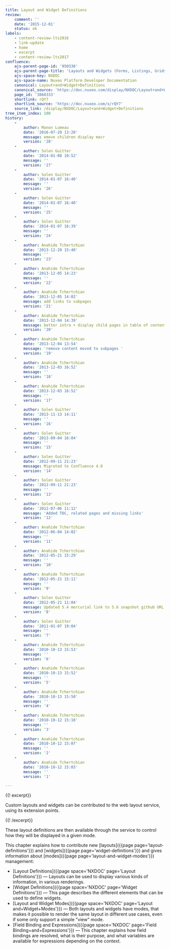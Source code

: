 ```yaml
---
title: Layout and Widget Definitions
review:
    comment: ''
    date: '2015-12-01'
    status: ok
labels:
    - content-review-lts2016
    - link-update
    - home
    - excerpt
    - content-review-lts2017
confluence:
    ajs-parent-page-id: '950330'
    ajs-parent-page-title: 'Layouts and Widgets (Forms, Listings, Grids)'
    ajs-space-key: NXDOC
    ajs-space-name: Nuxeo Platform Developer Documentation
    canonical: Layout+and+Widget+Definitions
    canonical_source: 'https://doc.nuxeo.com/display/NXDOC/Layout+and+Widget+Definitions'
    page_id: '3868333'
    shortlink: rQY7
    shortlink_source: 'https://doc.nuxeo.com/x/rQY7'
    source_link: /display/NXDOC/Layout+and+Widget+Definitions
tree_item_index: 100
history:
    - 
        author: Manon Lumeau
        date: '2016-07-20 13:20'
        message: emove children display macr
        version: '28'
    - 
        author: Solen Guitter
        date: '2014-01-08 10:52'
        message: ''
        version: '27'
    - 
        author: Solen Guitter
        date: '2014-01-07 16:40'
        message: ''
        version: '26'
    - 
        author: Solen Guitter
        date: '2014-01-07 16:40'
        message: ''
        version: '25'
    - 
        author: Solen Guitter
        date: '2014-01-07 16:39'
        message: ''
        version: '24'
    - 
        author: Anahide Tchertchian
        date: '2013-12-20 15:40'
        message: ''
        version: '23'
    - 
        author: Anahide Tchertchian
        date: '2013-12-05 14:23'
        message: ''
        version: '22'
    - 
        author: Anahide Tchertchian
        date: '2013-12-05 14:02'
        message: add links to subpages
        version: '21'
    - 
        author: Anahide Tchertchian
        date: '2013-12-04 14:39'
        message: better intro + display child pages in table of contents
        version: '20'
    - 
        author: Anahide Tchertchian
        date: '2013-12-04 13:54'
        message: 'remove content moved to subpages '
        version: '19'
    - 
        author: Anahide Tchertchian
        date: '2013-12-03 16:52'
        message: ''
        version: '18'
    - 
        author: Anahide Tchertchian
        date: '2013-12-03 16:52'
        message: ''
        version: '17'
    - 
        author: Solen Guitter
        date: '2013-11-13 14:11'
        message: ''
        version: '16'
    - 
        author: Solen Guitter
        date: '2013-09-04 16:04'
        message: ''
        version: '15'
    - 
        author: Solen Guitter
        date: '2012-09-11 21:23'
        message: Migrated to Confluence 4.0
        version: '14'
    - 
        author: Solen Guitter
        date: '2012-09-11 21:23'
        message: ''
        version: '13'
    - 
        author: Solen Guitter
        date: '2012-07-06 11:12'
        message: 'Added TOC, related pages and missing links'
        version: '12'
    - 
        author: Anahide Tchertchian
        date: '2012-06-04 14:02'
        message: ''
        version: '11'
    - 
        author: Anahide Tchertchian
        date: '2012-05-21 15:29'
        message: ''
        version: '10'
    - 
        author: Anahide Tchertchian
        date: '2012-05-21 15:11'
        message: ''
        version: '9'
    - 
        author: Solen Guitter
        date: '2012-05-21 11:04'
        message: Updated 5.4 mercurial link to 5.6 snapshot github URL
        version: '8'
    - 
        author: Solen Guitter
        date: '2011-01-07 19:04'
        message: ''
        version: '7'
    - 
        author: Anahide Tchertchian
        date: '2010-10-13 15:53'
        message: ''
        version: '6'
    - 
        author: Anahide Tchertchian
        date: '2010-10-13 15:52'
        message: ''
        version: '5'
    - 
        author: Anahide Tchertchian
        date: '2010-10-13 15:50'
        message: ''
        version: '4'
    - 
        author: Anahide Tchertchian
        date: '2010-10-12 15:18'
        message: ''
        version: '3'
    - 
        author: Anahide Tchertchian
        date: '2010-10-12 15:07'
        message: ''
        version: '2'
    - 
        author: Anahide Tchertchian
        date: '2010-10-12 15:03'
        message: ''
        version: '1'

---
```

{{! excerpt}}

Custom layouts and widgets can be contributed to the web layout service, using its extension points.

{{! /excerpt}}

These layout definitions are then available through the service to control how they will be displayed in a given mode.

This chapter explains how to contribute new [layouts]({{page page='layout-definitions'}}) and [widgets]({{page page='widget-definitions'}}) and gives information about [modes]({{page page='layout-and-widget-modes'}}) management:

*   [Layout Definitions]({{page space='NXDOC' page='Layout Definitions'}})&nbsp;&mdash;&nbsp;<span class="smalltext">Layouts can be used to display various kinds of information, in various renderings.&nbsp;</span>
*   [Widget Definitions]({{page space='NXDOC' page='Widget Definitions'}})&nbsp;&mdash;&nbsp;<span class="smalltext">This page describes the different elements that can be used to define widgets.</span>
*   [Layout and Widget Modes]({{page space='NXDOC' page='Layout and+Widget+Modes'}})&nbsp;&mdash;&nbsp;<span class="smalltext">Both layouts and widgets have modes, that makes it possible to render the same layout in different use cases, even if some only support a simple "view" mode.</span>
*   [Field Binding and Expressions]({{page space='NXDOC' page='Field Binding+and+Expressions'}})&nbsp;&mdash;&nbsp;<span class="smalltext">This chapter explains how field bindings are resolved, what is their purpose, and what variables are available for expressions depending on the context.</span>

